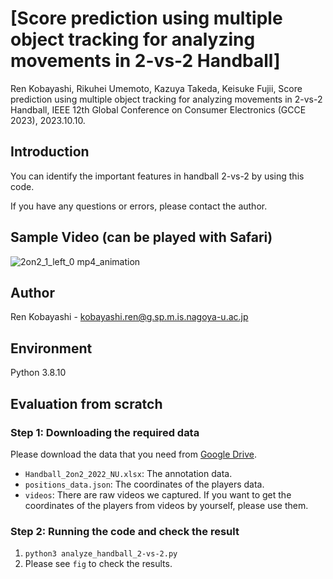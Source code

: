 # [Score prediction using multiple object tracking for analyzing movements in 2-vs-2 Handball]

Ren Kobayashi, Rikuhei Umemoto, Kazuya Takeda, Keisuke Fujii, Score prediction using multiple object tracking for analyzing movements in 2-vs-2 Handball, IEEE 12th Global Conference on Consumer Electronics (GCCE 2023), 2023.10.10. 

## Introduction
You can identify the important features in handball 2-vs-2 by using this code. 

If you have any questions or errors, please contact the author.

## Sample Video (can be played with Safari)
![2on2_1_left_0 mp4_animation](https://github.com/sflren6741/Handball_analysis/assets/103619748/d4b20954-99f8-4724-8f4b-4619427ea1b9)

## Author
Ren Kobayashi - kobayashi.ren@g.sp.m.is.nagoya-u.ac.jp

## Environment
Python 3.8.10

## Evaluation from scratch
### Step 1: Downloading the required data
Please download the data that you need from [Google Drive](https://drive.google.com/drive/folders/1-7ZCkElkJSG0fVM_Edj_IsQSM-3bxzqe).
- `Handball_2on2_2022_NU.xlsx`: The annotation data.
- `positions_data.json`: The coordinates of the players data.
- `videos`: There are raw videos we captured. If you want to get the coordinates of the players from videos by yourself, please use them.
### Step 2:  Running the code and check the result
1. `python3 analyze_handball_2-vs-2.py`
2. Please see `fig` to check the results.

